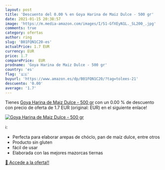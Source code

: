 ```yaml
---
layout: post
title: 'Descuento del 0.00 % en Goya Harina de Maiz Dulce - 500 gr'
date: 2021-01-15 20:38:57
image: 'https://m.media-amazon.com/images/I/51-GfXEyN1L._SL200_.jpg'
comments: true
category: ofertas
author: ring
slug: 'B01FQN1C20-es'
actualPrice: 1.7 EUR
currency: EUR
price: 1.7
comparePrice:  EUR
prodname: 'Goya Harina de Maiz Dulce - 500 gr'
country: 'es'
flag: '🇪🇸'
buyurl: 'https://www.amazon.es/dp/B01FQN1C20/?tag=tolees-21'
descuento: '0.00'
average: '1.7'
---
```


Tienes [Goya Harina de Maiz Dulce - 500 gr](https://www.amazon.es/dp/B01FQN1C20/?tag=tolees-21) con un 0.00 % de descuento con precio de oferta de 1.7 EUR (original:  EUR) en el siguiente enlace!

[![Goya Harina de Maiz Dulce - 500 gr](https://m.media-amazon.com/images/I/51-GfXEyN1L._SL200_.jpg)](https://www.amazon.es/dp/B01FQN1C20/?tag=tolees-21)

ℹ️:

- Perfecta para elaborar arepas de chóclo, pan de maíz dulce, entre otros
- Producto sin gluten
- fácil de usar
- Elaborada con las mejores mazorcas tiernas

[🛒 Accede a la oferta!!](https://www.amazon.es/dp/B01FQN1C20/?tag=tolees-21)
